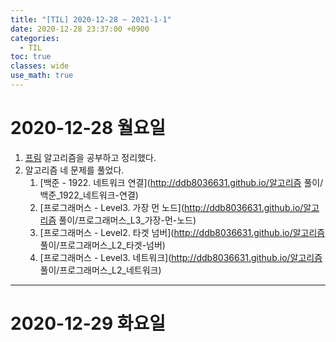```yaml
---
title: "[TIL] 2020-12-28 ~ 2021-1-1"
date: 2020-12-28 23:37:00 +0900
categories:
  - TIL
toc: true
classes: wide
use_math: true
---
```


# 2020-12-28 월요일

1. [프림](http://ddb8036631.github.io/알고리즘/최소-신장-트리) 알고리즘을 공부하고 정리했다.
2. 알고리즘 네 문제를 풀었다.
    1. [백준 - 1922. 네트워크 연결](http://ddb8036631.github.io/알고리즘 풀이/백준_1922_네트워크-연결)
    2. [프로그래머스 - Level3. 가장 먼 노드](http://ddb8036631.github.io/알고리즘 풀이/프로그래머스_L3_가장-먼-노드)
    3. [프로그래머스 - Level2. 타겟 넘버](http://ddb8036631.github.io/알고리즘 풀이/프로그래머스_L2_타겟-넘버)
    4. [프로그래머스 - Level3. 네트워크](http://ddb8036631.github.io/알고리즘 풀이/프로그래머스_L2_네트워크)

---

# 2020-12-29 화요일